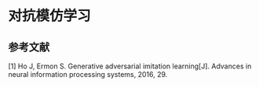 # 对抗模仿学习





## 参考文献

[1] Ho J, Ermon S. Generative adversarial imitation learning[J]. Advances in neural information processing systems, 2016, 29.

